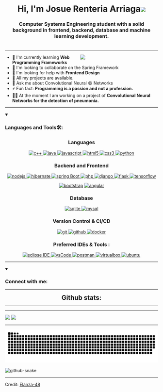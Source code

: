 <!--Titulo de Inicio-->
<h1 align="center">Hi, I'm Josue Renteria Arriaga<img width="30px" src="https://raw.githubusercontent.com/iampavangandhi/iampavangandhi/master/gifs/Hi.gif"></h1>

<!--Description od me-->
<h3 font-size="20" align="center">
  Computer Systems Engineering student with a solid background in frontend, backend, database and machine learning development. </br> </br>
</h3>

---

<!--My skills-->
<img align="right" style="width:16rem; height:auto" src="https://i.pinimg.com/originals/50/83/e0/5083e0a2a7dcaae07c142e8b87036a27.gif"/>

- 🌱 I'm currently learning **Web Programming Frameworks** 
- 👯 I'm looking to collaborate on the Spring Framework
- 🤝 I'm looking for help with **Frontend Design**
- 🧳 All my projects are available.
- 💬 Ask me about Convolutional Neural 😆 Networks
- ⚡ Fun fact: **Programming is a passion and not a profession.**
- 👨‍⚕️ At the moment I am working on a project of **Convolutional Neural Networks for the detection of pneumonia.**


---

<!--Apartado de Languajes y Tools-->
<details open>
  <summary><h3>Languages and Tools🛠:</h3></summary>
  
  <!--Lenguajes de Programación-->
  <h3 align="center">Languages</h3>
  <p align="center">
    <a href="https://bloodshed.net/" target="_blank"> <img src="https://img.shields.io/badge/C%2B%2B-A8B9CC?style=for-the-badge&logo=c%2B%2B&color=3949ab" alt="c++"/> </a>
    <a href="https://www.java.com" target="_blank"> <img src="https://img.shields.io/badge/Java-007396.svg?style=for-the-badge&logo=java&logoColor=white" alt="java"/> </a>
    <a href="https://developer.mozilla.org/en-US/docs/Web/JavaScript" target="_blank"> <img src="https://img.shields.io/badge/Javascript-F7DF1E.svg?style=for-the-badge&logo=javascript&logoColor=black" alt="javascript"/> </a>
    <a href="https://www.w3.org/html/" target="_blank"> <img src="https://img.shields.io/badge/html-E34F26.svg?style=for-the-badge&logo=html5&logoColor=white" alt="html5"/> </a>
    <a href="https://www.w3schools.com/css/" target="_blank"> <img src="https://img.shields.io/badge/css-1572B6.svg?style=for-the-badge&logo=css3&logoColor=white" alt="css3"/> </a>
    <a href="https://www.python.org/" target="_blank"> <img src="https://img.shields.io/badge/python-A8B9CC?style=for-the-badge&logo=python&color=ffe15e" alt="python"/> </a>
  </p>

  <!--Backend and Frontend-->
  <h3 align="center">Backend and Frontend</h3>
  <p align="center">
    <a href="https://nodejs.org" target="_blank"> <img src="https://img.shields.io/badge/node.js-339933.svg?style=for-the-badge&logo=nodedotjs&logoColor=white" alt="nodejs"/> </a>
    <a href="https://hibernate.org/" target="_blank"> <img src="https://img.shields.io/badge/hibernate-59666C.svg?style=for-the-badge&logo=hibernate&logoColor=white" alt="hibernate"/> </a>
    <a href="https://spring.io/" target="_blank"> <img src="https://img.shields.io/badge/spring%20boot-6DB33F.svg?style=for-the-badge&logo=springboot&logoColor=white" alt="spring Boot"/> </a>
    <a href="https://www.php.net/" target="_blank"> <img src="https://img.shields.io/badge/php-A8B9CC?style=for-the-badge&logo=php&logoColor=black&color=4f5c93" alt="php"/> </a>
    <a href="https://www.djangoproject.com/" target="_blank"> <img src="https://img.shields.io/badge/django-A8B9CC?style=for-the-badge&logo=django&color=0c4b33" alt="django"/> </a>
    <a href="https://flask.palletsprojects.com/en/3.0.x/" target="_blank"> <img src="https://img.shields.io/badge/flask-A8B9CC?style=for-the-badge&logo=flask&color=black" alt="flask"/> </a> 
    <a href="https://www.tensorflow.org/?hl=es-419" target="_blank"> <img src="https://img.shields.io/badge/tensorflow-A8B9CC?style=for-the-badge&logo=tensorflow&logoColor=black&color=ffad1d" alt="tensorflow"/> </a>
  </p>  
  <p align="center">
    <a href="https://getbootstrap.com" target="_blank"> <img src="https://img.shields.io/badge/bootstrap-7952B3.svg?style=for-the-badge&logo=bootstrap&logoColor=white" alt="bootstrap"/></a>
    <a href="https://angular.io/" target="_blank"> <img src="https://img.shields.io/badge/angular-A8B9CC?style=for-the-badge&logo=angular&color=c3002f" alt="angular"/> </a>
  </p>

  <!--Base de Datos-->
  <h3 align="center">Database</h3>
  <p align="center">
    <a href="https://www.sqlite.org/" target="_blank"> <img src="https://img.shields.io/badge/sqlite-003B57.svg?style=for-the-badge&logo=sqlite&logoColor=white" alt="sqlite"/> </a>
    <a href="https://www.mysql.com/" target="_blank"> <img src="https://img.shields.io/badge/mysql-A8B9CC?style=for-the-badge&logo=mysql&logoColor=black&color=3e6e93" alt="mysql"/> </a> 
  </p>

  <!--Versiones de Control-->
  <h3 align="center">Version Control & CI/CD</h3>
  <p align="center">
    <a href="https://git-scm.com/" target="_blank"> <img src="https://img.shields.io/badge/git-F05032.svg?style=for-the-badge&logo=git&logoColor=white" alt="git"/> </a>
    <a href="https://github.com/JosueRenteria" target="_blank"> <img src="https://img.shields.io/badge/github-181717.svg?style=for-the-badge&logo=github&logoColor=white" alt="github"/> </a>
    <a href="https://www.docker.com/" target="_blank"> <img src="https://img.shields.io/badge/docker-2496ED.svg?style=for-the-badge&logo=docker&logoColor=white" alt="docker"/> </a>
  </p>

  <!--Ides-->
  <h3 align="center">Preferred IDEs  & Tools :</h3>
  <p align="center"> 
    <a href="https://eclipse.org" target="_blank"> <img src="https://img.shields.io/badge/eclipse-2C2255.svg?style=for-the-badge&logo=eclipse&logoColor=white" alt="eclipse IDE"/> </a>
    <a href="https://code.visualstudio.com/" target="_blank"> <img src="https://img.shields.io/badge/vscode-007ACC.svg?style=for-the-badge&logo=visualstudiocode&logoColor=white" alt="vsCode"/> </a>
    <a href="https://postman.com" target="_blank"> <img src="https://img.shields.io/badge/postman-FF6C37.svg?style=for-the-badge&logo=postman&logoColor=white" alt="postman"/> </a>
    <a href="https://www.virtualbox.org/" target="_blank"> <img src="https://img.shields.io/badge/virtualbox-183A61.svg?style=for-the-badge&logo=virtualbox&logoColor=white" alt="virtualbox"/> </a>
    <a href="https://ubuntu.com/" target="_blank"> <img src="https://img.shields.io/badge/ubuntu-E95420.svg?style=for-the-badge&logo=ubuntu&logoColor=white" alt="ubuntu"/> </a>
  </p>
</details>

---

<!--Apartado de Contactos-->
<details open>
  <summary><h3>Connect with me:</h3></summary>
  
</details>

---

<!--Apartado de Stats de Github-->
<div align="center">
  <h2 align="center" style="margin: 5px 10px;">Github stats:</h2> 
</div>

---













----



[![](https://github-readme-stats.vercel.app/api?username=JosueRenteria&show_icons=true&theme=tokyonight&hide_border=true&locale=en)](https://github.com/JosueRenteria)
[![](https://github-readme-streak-stats.herokuapp.com/?user=JosueRenteria&theme=material-palenight)](https://github.com/JosueRenteria)


----

<p align="center">
  <img  src="https://raw.githubusercontent.com/Elanza-48/Elanza-48/main/resources/img/github-contribution-grid-snake.svg"
    alt="example" />

</p>

<picture>
  <source media="(prefers-color-scheme: dark)" srcset="github-snake-dark.svg" />
  <source media="(prefers-color-scheme: light)" srcset="github-snake.svg" />
  <img alt="github-snake" src="github-snake.svg" />
</picture>

------
Credit: [Elanza-48](https://github.com/Elanza-48)




